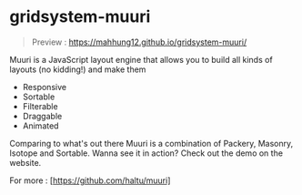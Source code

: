 # gridsystem-muuri

> Preview : https://mahhung12.github.io/gridsystem-muuri/

Muuri is a JavaScript layout engine that allows you to build all kinds of layouts (no kidding!) and make them 
 - Responsive
 - Sortable 
 - Filterable 
 - Draggable
 - Animated

Comparing to what's out there Muuri is a combination of Packery, Masonry, Isotope and Sortable. Wanna see it in action? Check out the demo on the website.

For more : [https://github.com/haltu/muuri]

